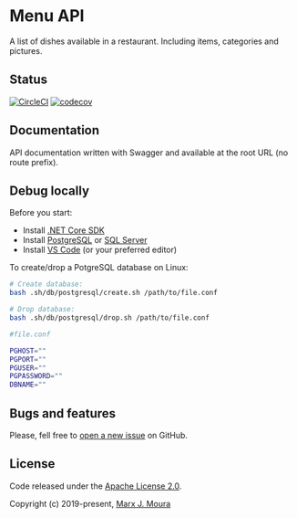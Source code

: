 # Menu API

A list of dishes available in a restaurant. Including items, categories and pictures.

## Status

[![CircleCI](https://circleci.com/gh/storefront-community/menu-api.svg?style=shield)](https://circleci.com/gh/storefront-community/menu-api)
[![codecov](https://codecov.io/gh/storefront-community/menu-api/branch/master/graph/badge.svg)](https://codecov.io/gh/storefront-community/menu-api)

## Documentation

API documentation written with Swagger and available at the root URL (no route prefix).

## Debug locally

Before you start:

- Install [.NET Core SDK](https://dotnet.microsoft.com/)
- Install [PostgreSQL](https://www.postgresql.org/) or
  [SQL Server](https://www.microsoft.com/en-us/sql-server/sql-server-downloads/)
- Install [VS Code](https://code.visualstudio.com/) (or your preferred editor)

To create/drop a PotgreSQL database on Linux:

```bash
# Create database:
bash .sh/db/postgresql/create.sh /path/to/file.conf

# Drop database:
bash .sh/db/postgresql/drop.sh /path/to/file.conf
```

```bash
#file.conf

PGHOST=""
PGPORT=""
PGUSER=""
PGPASSWORD=""
DBNAME=""
```

## Bugs and features

Please, fell free to [open a new issue](https://github.com/storefront-community/menu-api/issues) on GitHub.

## License

Code released under the [Apache License 2.0](https://github.com/storefront-community/menu-api/blob/master/LICENSE).  

Copyright (c) 2019-present, [Marx J. Moura](https://github.com/marxjmoura)
